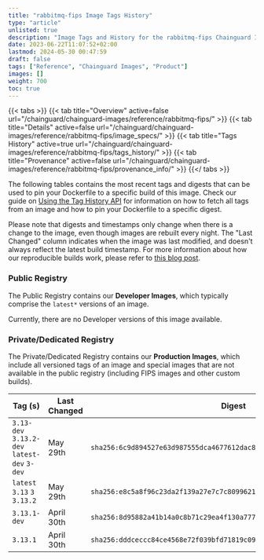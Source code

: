 ```yaml
---
title: "rabbitmq-fips Image Tags History"
type: "article"
unlisted: true
description: "Image Tags and History for the rabbitmq-fips Chainguard Image"
date: 2023-06-22T11:07:52+02:00
lastmod: 2024-05-30 00:47:59
draft: false
tags: ["Reference", "Chainguard Images", "Product"]
images: []
weight: 700
toc: true
---
```


{{< tabs >}}
{{< tab title="Overview" active=false url="/chainguard/chainguard-images/reference/rabbitmq-fips/" >}}
{{< tab title="Details" active=false url="/chainguard/chainguard-images/reference/rabbitmq-fips/image_specs/" >}}
{{< tab title="Tags History" active=true url="/chainguard/chainguard-images/reference/rabbitmq-fips/tags_history/" >}}
{{< tab title="Provenance" active=false url="/chainguard/chainguard-images/reference/rabbitmq-fips/provenance_info/" >}}
{{</ tabs >}}

The following tables contains the most recent tags and digests that can be used to pin your Dockerfile to a specific build of this image. Check our guide on [Using the Tag History API](/chainguard/chainguard-images/using-the-tag-history-api/) for information on how to fetch all tags from an image and how to pin your Dockerfile to a specific digest.

Please note that digests and timestamps only change when there is a change to the image, even though images are rebuilt every night. The "Last Changed" column indicates when the image was last modified, and doesn't always reflect the latest build timestamp. For more information about how our reproducible builds work, please refer to [this blog post](https://www.chainguard.dev/unchained/reproducing-chainguards-reproducible-image-builds).

### Public Registry
The Public Registry contains our **Developer Images**, which typically comprise the `latest*` versions of an image.

Currently, there are no Developer versions of this image available.

### Private/Dedicated Registry
The Private/Dedicated Registry contains our **Production Images**, which include all versioned tags of an image and special images that are not available in the public registry (including FIPS images and other custom builds).

| Tag (s)                                       | Last Changed | Digest                                                                    |
|-----------------------------------------------|--------------|---------------------------------------------------------------------------|
|  `3.13-dev` `3.13.2-dev` `latest-dev` `3-dev` | May 29th     | `sha256:6c9d894527e63d987555dca4677612dac8f1a8539ade6c0ac2ebddb8505a61e6` |
|  `latest` `3.13` `3` `3.13.2`                 | May 29th     | `sha256:e8c5a8f96c23da2f139a27e7c7c80996219d8464594674bff75c823c02af625c` |
|  `3.13.1-dev`                                 | April 30th   | `sha256:8d95882a41b14a0c8b71c29ea4f130a77706960ab531a5a66a87ae888a0effa0` |
|  `3.13.1`                                     | April 30th   | `sha256:dddceccc84ce4568e72f039bfd71819c0927a13fc43268230468f30ab883aa0b` |


